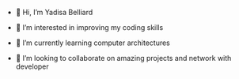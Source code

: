 - 👋 Hi, I’m Yadisa Belliard 

- 👀 I’m interested in improving my coding skills

- 🌱 I’m currently learning computer architectures

- 💞️ I’m looking to collaborate on amazing projects and network with developer

